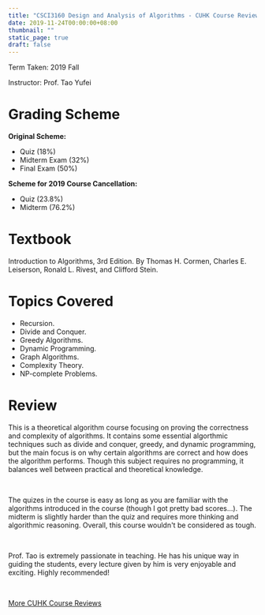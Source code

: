 ```yaml
---
title: "CSCI3160 Design and Analysis of Algorithms - CUHK Course Review"
date: 2019-11-24T00:00:00+08:00
thumbnail: ""
static_page: true
draft: false
---
```


Term Taken: 2019 Fall

Instructor: Prof. Tao Yufei

# Grading Scheme
**Original Scheme:**

* Quiz (18%)
* Midterm Exam (32%)
* Final Exam (50%)

**Scheme for 2019 Course Cancellation:**

* Quiz (23.8%)
* Midterm (76.2%)


# Textbook
Introduction to Algorithms, 3rd Edition. By Thomas H. Cormen, Charles E. Leiserson, Ronald L. Rivest, and Clifford Stein.

# Topics Covered
* Recursion.
* Divide and Conquer.
* Greedy Algorithms.
* Dynamic Programming.
* Graph Algorithms.
* Complexity Theory.
* NP-complete Problems.

# Review

This is a theoretical algorithm course focusing on proving the correctness and complexity of algorithms. It contains some essential algorthmic techniques such as divide and conquer, greedy, and dynamic programming, but the main focus is on why certain algorithms are correct and how does the algorithm performs. Though this subject requires no programming, it balances well between practical and theoretical knowledge.

<br />

The quizes in the course is easy as long as you are familiar with the algorithms introduced in the course (though I got pretty bad scores...). The midterm is slightly harder than the quiz and requires more thinking and algorithmic reasoning. Overall, this course wouldn't be considered as tough.

<br />

Prof. Tao is extremely passionate in teaching. He has his unique way in guiding the students, every lecture given by him is very enjoyable and exciting. Highly recommended!

<br />

[More CUHK Course Reviews](/course-review)
